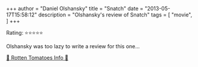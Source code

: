 +++
author = "Daniel Olshansky"
title = "Snatch"
date = "2013-05-17T15:58:12"
description = "Olshansky's review of Snatch"
tags = [
    "movie",
]
+++

Rating: ⭐⭐⭐⭐⭐

Olshansky was too lazy to write a review for this one...

[🍅 Rotten Tomatoes Info 🍅](https://www.rottentomatoes.com//m/snatch)